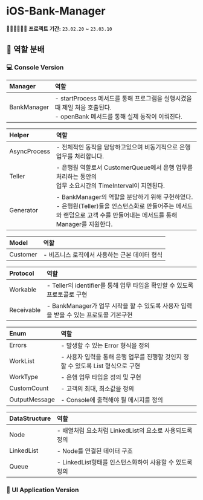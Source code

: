 # iOS-Bank-Manager

🏃🏻🏃🏻‍♂️💨 **프로젝트 기간:** `23.02.20` ~ `23.03.10`

## 🔖 역할 분배
### 💻 Console Version
|Manager|역할|
|:---|:---|
|BankManager|- startProcess 메서드를 통해 프로그램을 실행시켰을 때 제일 처음 호출된다. <br/>- openBank 메서드를 통해 실제 동작이 이뤄진다.

|Helper|역할|
|:---|:---|
|AsyncProcess|- 전체적인 동작을 담당하고있으며 비동기적으로 은행 업무를 처리합니다.|
|Teller|- 은행원 역할로서 CustomerQueue에서 은행 업무를 처리하는 동안의 <br/>업무 소요시간의 TimeInterval이 지연된다.|
|Generator|- BankManager의 역할을 분담하기 위해 구현하였다. <br/>- 은행원(Teller)들을 인스턴스화로 만들어주는 메서드와 랜덤으로 고객 수를 만들어내는 메서드를 통해 Manager를 지원한다.|

|Model|역할|
|:---|:---|
|Customer|- 비즈니스 로직에서 사용하는 근본 데이터 형식|

|Protocol|역할|
|:---|:---|
|Workable|- Teller의 identifier를 통해 업무 타입을 확인할 수 있도록 프로토콜로 구현|
|Receivable|- BankManager가 업무 시작을 할 수 있도록 사용자 입력을 받을 수 있는 프로토콜 기본구현|

|Enum|역할|
|:---|:---|
|Errors|- 발생할 수 있는 Error 형식을 정의|
|WorkList|- 사용자 입력을 통해 은행 업무를 진행할 것인지 정할 수 있도록 List 형식으로 구현|
|WorkType|- 은행 업무 타입을 정의 및 구현|
|CustomCount|- 고객의 최대, 최소값을 정의|
|OutputMessage|- Console에 출력해야 될 메시지를 정의|

|DataStructure|역할|
|:---|:---|
|Node|- 배열처럼 요소처럼 LinkedList의 요소로 사용되도록 정의|
|LinkedList|- Node를 연결된 데이터 구조|
|Queue|- LinkedList형태를 인스턴스화하여 사용할 수 있도록 정의|


### 📱 UI Application Version
